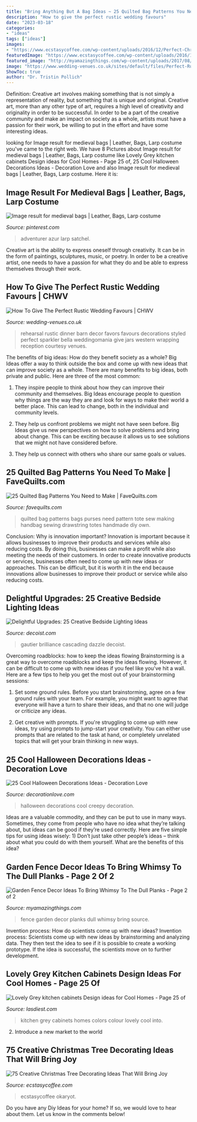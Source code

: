 ```yaml
---
title: "Bring Anything But A Bag Ideas ~ 25 Quilted Bag Patterns You Need To Make"
description: "How to give the perfect rustic wedding favours"
date: "2023-03-18"
categories:
- "ideas"
tags: ["ideas"]
images:
- "https://www.ecstasycoffee.com/wp-content/uploads/2016/12/Perfect-Christmas-Tree.jpg"
featuredImage: "https://www.ecstasycoffee.com/wp-content/uploads/2016/12/Perfect-Christmas-Tree.jpg"
featured_image: "http://myamazingthings.com/wp-content/uploads/2017/08/garden-fence-decor-10.jpg"
image: "https://www.wedding-venues.co.uk/sites/default/files/Perfect-Rustic-Wedding-Favours-Bella-Amante-Photography.jpg"
ShowToc: true
author: "Dr. Tristin Pollich"
---
```



Definition: Creative art involves making something that is not simply a representation of reality, but something that is unique and original.
Creative art, more than any other type of art, requires a high level of creativity and originality in order to be successful. In order to be a part of the creative community and make an impact on society as a whole, artists must have a passion for their work, be willing to put in the effort and have some interesting ideas.

	

		
looking for Image result for medieval bags | Leather, Bags, Larp costume you've came to the right web. We have 8 Pictures about Image result for medieval bags | Leather, Bags, Larp costume like Lovely Grey kitchen cabinets Design ideas for Cool Homes - Page 25 of, 25 Cool Halloween Decorations Ideas - Decoration Love and also Image result for medieval bags | Leather, Bags, Larp costume. Here it is:
		
    
## Image Result For Medieval Bags | Leather, Bags, Larp Costume

<img loading=lazy src="https://i.pinimg.com/736x/be/56/e5/be56e5b60e93d41780eb82fd3eae83d2.jpg" onerror="this.onerror=null;this.src='https://tse4.mm.bing.net/th?id=OIP.1X-zVswelqxiEVbLQgagqwHaJ3&amp;pid=15.1';" alt="Image result for medieval bags | Leather, Bags, Larp costume">

_Source: pinterest.com_

>adventurer azur larp satchel. 

	

Creative art is the ability to express oneself through creativity. It can be in the form of paintings, sculptures, music, or poetry. In order to be a creative artist, one needs to have a passion for what they do and be able to express themselves through their work.

    
## How To Give The Perfect Rustic Wedding Favours | CHWV

<img loading=lazy src="https://www.wedding-venues.co.uk/sites/default/files/Perfect-Rustic-Wedding-Favours-Bella-Amante-Photography.jpg" onerror="this.onerror=null;this.src='https://tse3.mm.bing.net/th?id=OIP.jo_lFGqqYep4Mfc_qZyV7AHaLH&amp;pid=15.1';" alt="How To Give The Perfect Rustic Wedding Favours | CHWV">

_Source: wedding-venues.co.uk_

>rehearsal rustic dinner barn decor favors favours decorations styled perfect sparkler bella weddingomania give jars western wrapping reception courtesy venues. 

	

The benefits of big ideas: How do they benefit society as a whole?
Big Ideas offer a way to think outside the box and come up with new ideas that can improve society as a whole. There are many benefits to big ideas, both private and public. Here are three of the most common: 
1) They inspire people to think about how they can improve their community and themselves. Big Ideas encourage people to question why things are the way they are and look for ways to make their world a better place. This can lead to change, both in the individual and community levels.

2) They help us confront problems we might not have seen before. Big Ideas give us new perspectives on how to solve problems and bring about change. This can be exciting because it allows us to see solutions that we might not have considered before.

3) They help us connect with others who share our same goals or values.

    
## 25 Quilted Bag Patterns You Need To Make | FaveQuilts.com

<img loading=lazy src="https://irepo.primecp.com/2018/01/361507/FQ---Quilted-Bag-Patterns-You-Need-to-Make_ExtraLarge800_ID-2603250.png?v=2603250" onerror="this.onerror=null;this.src='https://tse2.mm.bing.net/th?id=OIP.6wQ7bRvfNly85UQFqhe4gwHaLG&amp;pid=15.1';" alt="25 Quilted Bag Patterns You Need to Make | FaveQuilts.com">

_Source: favequilts.com_

>quilted bag patterns bags purses need pattern tote sew making handbag sewing drawstring totes handmade diy own. 

	

Conclusion: Why is innovation important?
Innovation is important because it allows businesses to improve their products and services while also reducing costs. By doing this, businesses can make a profit while also meeting the needs of their customers. In order to create innovative products or services, businesses often need to come up with new ideas or approaches. This can be difficult, but it is worth it in the end because innovations allow businesses to improve their product or service while also reducing costs.

    
## Delightful Upgrades: 25 Creative Bedside Lighting Ideas

<img loading=lazy src="https://cdn.decoist.com/wp-content/uploads/2017/05/Creative-bedside-lighting.jpg" onerror="this.onerror=null;this.src='https://tse1.mm.bing.net/th?id=OIP.Qfl3t90rIDTMDwT1Be7bMAHaE7&amp;pid=15.1';" alt="Delightful Upgrades: 25 Creative Bedside Lighting Ideas">

_Source: decoist.com_

>gautier brilliance cascading dazzle decoist. 

	

Overcoming roadblocks: how to keep the ideas flowing
Brainstorming is a great way to overcome roadblocks and keep the ideas flowing. However, it can be difficult to come up with new ideas if you feel like you've hit a wall. Here are a few tips to help you get the most out of your brainstorming sessions:
1. Set some ground rules. Before you start brainstorming, agree on a few ground rules with your team. For example, you might want to agree that everyone will have a turn to share their ideas, and that no one will judge or criticize any ideas.

2. Get creative with prompts. If you're struggling to come up with new ideas, try using prompts to jump-start your creativity. You can either use prompts that are related to the task at hand, or completely unrelated topics that will get your brain thinking in new ways.


    
## 25 Cool Halloween Decorations Ideas - Decoration Love

<img loading=lazy src="http://www.decorationlove.com/wp-content/uploads/2016/05/cool-creepy-halloween-decorations.jpg" onerror="this.onerror=null;this.src='https://tse4.mm.bing.net/th?id=OIP.Vzt4RYh76iEJG90o8pp__AHaJ4&amp;pid=15.1';" alt="25 Cool Halloween Decorations Ideas - Decoration Love">

_Source: decorationlove.com_

>halloween decorations cool creepy decoration. 

	

Ideas are a valuable commodity, and they can be put to use in many ways. Sometimes, they come from people who have no idea what they’re talking about, but ideas can be good if they’re used correctly. Here are five simple tips for using ideas wisely: 1) Don’t just take other people’s ideas – think about what you could do with them yourself. What are the benefits of this idea?

    
## Garden Fence Decor Ideas To Bring Whimsy To The Dull Planks - Page 2 Of 2

<img loading=lazy src="http://myamazingthings.com/wp-content/uploads/2017/08/garden-fence-decor-10.jpg" onerror="this.onerror=null;this.src='https://tse4.mm.bing.net/th?id=OIP.7vosAbVZPfAp4HVlI7Y8gQHaFj&amp;pid=15.1';" alt="Garden Fence Decor Ideas To Bring Whimsy To The Dull Planks - Page 2 of 2">

_Source: myamazingthings.com_

>fence garden decor planks dull whimsy bring source. 

	

Invention process: How do scientists come up with new ideas?
Invention process: Scientists come up with new ideas by brainstorming and analyzing data. They then test the idea to see if it is possible to create a working prototype. If the idea is successful, the scientists move on to further development.

    
## Lovely Grey Kitchen Cabinets Design Ideas For Cool Homes - Page 25 Of

<img loading=lazy src="https://www.lasdiest.com/wp-content/uploads/2020/03/Cute-grey-kitchen-cabinets-Design-ideas-for-Home-19.jpg" onerror="this.onerror=null;this.src='https://tse1.mm.bing.net/th?id=OIP.n919Wodt5aE8SRRq5UKmSwHaLH&amp;pid=15.1';" alt="Lovely Grey kitchen cabinets Design ideas for Cool Homes - Page 25 of">

_Source: lasdiest.com_

>kitchen grey cabinets homes colors colour lovely cool into. 

	

2. Introduce a new market to the world 

    
## 75 Creative Christmas Tree Decorating Ideas That Will Bring Joy

<img loading=lazy src="https://www.ecstasycoffee.com/wp-content/uploads/2016/12/Perfect-Christmas-Tree.jpg" onerror="this.onerror=null;this.src='https://tse2.mm.bing.net/th?id=OIP.UT9x-543necv7J_FSJ7xowHaL_&amp;pid=15.1';" alt="75 Creative Christmas Tree Decorating Ideas That Will Bring Joy">

_Source: ecstasycoffee.com_

>ecstasycoffee okaryot. 

	

Do you have any Diy Ideas for your home? If so, we would love to hear about them. Let us know in the comments below!

